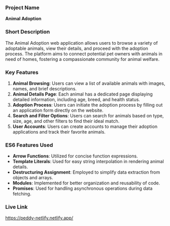### Project Name
**Animal Adoption**

### Short Description
The Animal Adoption web application allows users to browse a variety of adoptable animals, view their details, and proceed with the adoption process. The platform aims to connect potential pet owners with animals in need of homes, fostering a compassionate community for animal welfare.

### Key Features
1. **Animal Browsing**: Users can view a list of available animals with images, names, and brief descriptions.
2. **Animal Details Page**: Each animal has a dedicated page displaying detailed information, including age, breed, and health status.
3. **Adoption Process**: Users can initiate the adoption process by filling out an application form directly on the website.
4. **Search and Filter Options**: Users can search for animals based on type, size, age, and other filters to find their ideal match.
5. **User Accounts**: Users can create accounts to manage their adoption applications and track their favorite animals.

### ES6 Features Used
- **Arrow Functions**: Utilized for concise function expressions.
- **Template Literals**: Used for easy string interpolation in rendering animal details.
- **Destructuring Assignment**: Employed to simplify data extraction from objects and arrays.
- **Modules**: Implemented for better organization and reusability of code.
- **Promises**: Used for handling asynchronous operations during data fetching.

### Live Link
https://peddy-netlify.netlify.app/

